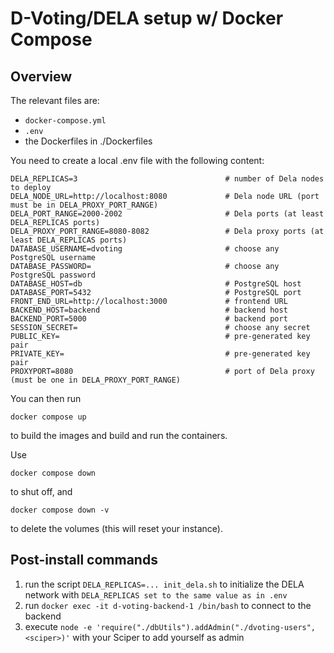# D-Voting/DELA setup w/ Docker Compose

## Overview

The relevant files are:

* `docker-compose.yml`
* `.env`
* the Dockerfiles in ./Dockerfiles

You need to create a local .env file with the following content:

```
DELA_REPLICAS=3                                 # number of Dela nodes to deploy
DELA_NODE_URL=http://localhost:8080             # Dela node URL (port must be in DELA_PROXY_PORT_RANGE)
DELA_PORT_RANGE=2000-2002                       # Dela ports (at least DELA_REPLICAS ports)
DELA_PROXY_PORT_RANGE=8080-8082                 # Dela proxy ports (at least DELA_REPLICAS ports)
DATABASE_USERNAME=dvoting                       # choose any PostgreSQL username
DATABASE_PASSWORD=                              # choose any PostgreSQL password
DATABASE_HOST=db                                # PostgreSQL host
DATABASE_PORT=5432                              # PostgreSQL port
FRONT_END_URL=http://localhost:3000             # frontend URL
BACKEND_HOST=backend                            # backend host
BACKEND_PORT=5000                               # backend port
SESSION_SECRET=                                 # choose any secret
PUBLIC_KEY=                                     # pre-generated key pair
PRIVATE_KEY=                                    # pre-generated key pair
PROXYPORT=8080                                  # port of Dela proxy (must be one in DELA_PROXY_PORT_RANGE)
```

You can then run

```
docker compose up
```

to build the images and build and run the containers.

Use

```
docker compose down
```

to shut off, and

```
docker compose down -v
```

to delete the volumes (this will reset your instance).

## Post-install commands

1. run the script `DELA_REPLICAS=... init_dela.sh` to initialize the DELA network with `DELA_REPLICAS set to the same value as in .env`
2. run `docker exec -it d-voting-backend-1 /bin/bash` to connect to the backend
3. execute `node -e 'require("./dbUtils").addAdmin("./dvoting-users", <sciper>)'` with your Sciper to add yourself as admin
